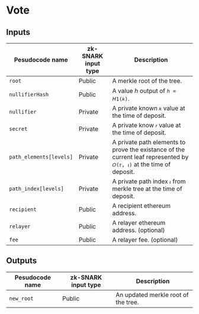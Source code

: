 # Vote

## Inputs

| Pesudocode name         | zk-SNARK input type | Description                                                                                                         |
| ----                    | ----                | ----                                                                                                                |
| `root`                  | Public              | A merkle root of the tree.                                                                                          |
| `nullifierHash`         | Public              | A value ℎ output of `ℎ = 𝘏1(𝑘)`.                                                                                    |
| `nullifier`             | Private             | A private known `𝑘` value at the time of deposit.                                                                   |
| `secret`                | Private             | A private know `𝑟` value at the time of deposit.                                                                    |
| `path_elements[levels]` | Private             | A private path elements to prove the existance of the current leaf represented by `𝑂(𝜏, 𝜄)` at the time of deposit. |
| `path_index[levels]`    | Private             | A private path index `𝜄` from merkle tree at the time of deposit.                                                   |
| `recipient`             | Public              | A recipient ethereum address.                                                                                       |
| `relayer`               | Public              | A relayer ethereum address. (optional)                                                                              |
| `fee`                   | Public              | A relayer fee. (optional)                                                                                           |

## Outputs

| Pesudocode name | zk-SNARK input type | Description                         |
| ----            | ----                | ----                                |
| `new_root`      | Public              | An updated merkle root of the tree. |
